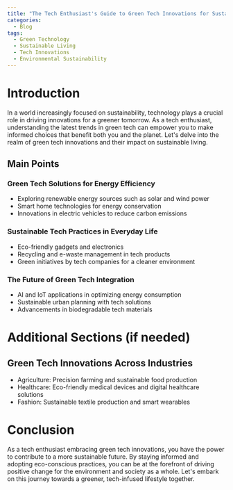 ```yaml
---
title: "The Tech Enthusiast's Guide to Green Tech Innovations for Sustainable Living"
categories:
  - Blog
tags:
  - Green Technology
  - Sustainable Living
  - Tech Innovations
  - Environmental Sustainability
---
```


# Introduction
In a world increasingly focused on sustainability, technology plays a crucial role in driving innovations for a greener tomorrow. As a tech enthusiast, understanding the latest trends in green tech can empower you to make informed choices that benefit both you and the planet. Let's delve into the realm of green tech innovations and their impact on sustainable living.

## Main Points
### Green Tech Solutions for Energy Efficiency
- Exploring renewable energy sources such as solar and wind power
- Smart home technologies for energy conservation
- Innovations in electric vehicles to reduce carbon emissions

### Sustainable Tech Practices in Everyday Life
- Eco-friendly gadgets and electronics
- Recycling and e-waste management in tech products
- Green initiatives by tech companies for a cleaner environment

### The Future of Green Tech Integration
- AI and IoT applications in optimizing energy consumption
- Sustainable urban planning with tech solutions
- Advancements in biodegradable tech materials

# Additional Sections (if needed)
## Green Tech Innovations Across Industries
- Agriculture: Precision farming and sustainable food production
- Healthcare: Eco-friendly medical devices and digital healthcare solutions
- Fashion: Sustainable textile production and smart wearables

# Conclusion
As a tech enthusiast embracing green tech innovations, you have the power to contribute to a more sustainable future. By staying informed and adopting eco-conscious practices, you can be at the forefront of driving positive change for the environment and society as a whole. Let's embark on this journey towards a greener, tech-infused lifestyle together.